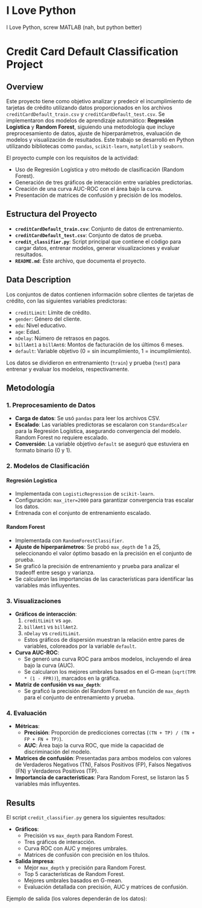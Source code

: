 # I Love Python
I Love Python, screw MATLAB (nah, but python better)

# Credit Card Default Classification Project

## Overview

Este proyecto tiene como objetivo analizar y predecir el incumplimiento de tarjetas de crédito utilizando datos proporcionados en los archivos `creditCardDefault_train.csv` y `creditCardDefault_test.csv`. Se implementaron dos modelos de aprendizaje automático: **Regresión Logística** y **Random Forest**, siguiendo una metodología que incluye preprocesamiento de datos, ajuste de hiperparámetros, evaluación de modelos y visualización de resultados. Este trabajo se desarrolló en Python utilizando bibliotecas como `pandas`, `scikit-learn`, `matplotlib` y `seaborn`.

El proyecto cumple con los requisitos de la actividad:
- Uso de Regresión Logística y otro método de clasificación (Random Forest).
- Generación de tres gráficos de interacción entre variables predictorias.
- Creación de una curva AUC-ROC con el área bajo la curva.
- Presentación de matrices de confusión y precisión de los modelos.

## Estructura del Proyecto

- **`creditCardDefault_train.csv`**: Conjunto de datos de entrenamiento.
- **`creditCardDefault_test.csv`**: Conjunto de datos de prueba.
- **`credit_classifier.py`**: Script principal que contiene el código para cargar datos, entrenar modelos, generar visualizaciones y evaluar resultados.
- **`README.md`**: Este archivo, que documenta el proyecto.

## Data Description

Los conjuntos de datos contienen información sobre clientes de tarjetas de crédito, con las siguientes variables predictoras:
- `creditLimit`: Límite de crédito.
- `gender`: Género del cliente.
- `edu`: Nivel educativo.
- `age`: Edad.
- `nDelay`: Número de retrasos en pagos.
- `billAmt1` a `billAmt6`: Montos de facturación de los últimos 6 meses.
- `default`: Variable objetivo (0 = sin incumplimiento, 1 = incumplimiento).

Los datos se dividieron en entrenamiento (`train`) y prueba (`test`) para entrenar y evaluar los modelos, respectivamente.

## Metodología

### 1. Preprocesamiento de Datos
- **Carga de datos**: Se usó `pandas` para leer los archivos CSV.
- **Escalado**: Las variables predictoras se escalaron con `StandardScaler` para la Regresión Logística, asegurando convergencia del modelo. Random Forest no requiere escalado.
- **Conversión**: La variable objetivo `default` se aseguró que estuviera en formato binario (0 y 1).

### 2. Modelos de Clasificación
#### Regresión Logística
- Implementada con `LogisticRegression` de `scikit-learn`.
- Configuración: `max_iter=2000` para garantizar convergencia tras escalar los datos.
- Entrenada con el conjunto de entrenamiento escalado.

#### Random Forest
- Implementada con `RandomForestClassifier`.
- **Ajuste de hiperparámetros**: Se probó `max_depth` de 1 a 25, seleccionando el valor óptimo basado en la precisión en el conjunto de prueba.
- Se graficó la precisión de entrenamiento y prueba para analizar el tradeoff entre sesgo y varianza.
- Se calcularon las importancias de las características para identificar las variables más influyentes.

### 3. Visualizaciones
- **Gráficos de interacción**:
  1. `creditLimit` vs `age`.
  2. `billAmt1` vs `billAmt2`.
  3. `nDelay` vs `creditLimit`.
  - Estos gráficos de dispersión muestran la relación entre pares de variables, coloreados por la variable `default`.
- **Curva AUC-ROC**:
  - Se generó una curva ROC para ambos modelos, incluyendo el área bajo la curva (AUC).
  - Se calcularon los mejores umbrales basados en el G-mean (`sqrt(TPR * (1 - FPR))`), marcados en la gráfica.
- **Matriz de confusión vs `max_depth`**:
  - Se graficó la precisión del Random Forest en función de `max_depth` para el conjunto de entrenamiento y prueba.

### 4. Evaluación
- **Métricas**:
  - **Precisión**: Proporción de predicciones correctas (`(TN + TP) / (TN + FP + FN + TP)`).
  - **AUC**: Área bajo la curva ROC, que mide la capacidad de discriminación del modelo.
- **Matrices de confusión**: Presentadas para ambos modelos con valores de Verdaderos Negativos (TN), Falsos Positivos (FP), Falsos Negativos (FN) y Verdaderos Positivos (TP).
- **Importancia de características**: Para Random Forest, se listaron las 5 variables más influyentes.

## Results

El script `credit_classifier.py` genera los siguientes resultados:
- **Gráficos**:
  - Precisión vs `max_depth` para Random Forest.
  - Tres gráficos de interacción.
  - Curva ROC con AUC y mejores umbrales.
  - Matrices de confusión con precisión en los títulos.
- **Salida impresa**:
  - Mejor `max_depth` y precisión para Random Forest.
  - Top 5 características de Random Forest.
  - Mejores umbrales basados en G-mean.
  - Evaluación detallada con precisión, AUC y matrices de confusión.

Ejemplo de salida (los valores dependerán de los datos):
